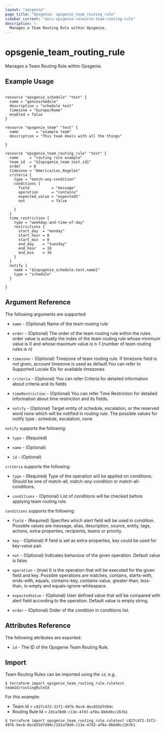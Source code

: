 ```yaml
---
layout: "opsgenie"
page_title: "Opsgenie: opsgenie_team_routing_rule"
sidebar_current: "docs-opsgenie-resource-team-routing-rule"
description: |-
  Manages a Team Routing Rule within Opsgenie.
---
```


# opsgenie\_team\_routing\_rule

Manages a Team Routing Rule within Opsgenie.

## Example Usage

```hcl

resource "opsgenie_schedule" "test" {
  name = "genieschedule"
  description = "schedule test"
  timezone = "Europe/Rome"
  enabled = false
}

resource "opsgenie_team" "test" {
  name        = "example team"
  description = "This team deals with all the things"

}

resource "opsgenie_team_routing_rule" "test" {
  name     = "routing rule example"
  team_id  = "${opsgenie_team.test.id}"
  order    = 0
  timezone = "America/Los_Angeles"
  criteria {
    type = "match-any-condition"
    conditions {
      field          = "message"
      operation      = "contains"
      expected_value = "expected1"
      not            = false

    }
  }
  time_restriction {
    type = "weekday-and-time-of-day"
    restrictions {
      start_day  = "monday"
      start_hour = 8
      start_min  = 0
      end_day    = "tuesday"
      end_hour   = 18
      end_min    = 30
    }
  }
  notify {
    name = "${opsgenie_schedule.test.name}"
    type = "schedule"
  }

}

```

## Argument Reference

The following arguments are supported:

* `name` - (Optional) Name of the team routing rule
                     
* `order` - (Optional) The order of the team routing rule within the rules. order value is actually the index of the team routing rule whose minimum value is 0 and whose maximum value is n-1 (number of team routing rules is n)

* `timezone` - (Optional) Timezone of team routing rule. If timezone field is not given, account timezone is used as default.You can refer to Supported Locale IDs for available timezones 

* `criteria` - (Optional) You can refer Criteria for detailed information about criteria and its fields

* `timeRestriction` - (Optional) You can refer Time Restriction for detailed information about time restriction and its fields.

* `notify` - (Optional) Target entity of schedule, escalation, or the reserved word none which will be notified in routing rule. The possible values for notify type : schedule, escalation, none

`notify` supports the following:

* `type` - (Required) 

* `name` - (Optional) 

* `id` - (Optional)


`criteria` supports the following:

* `type` - (Required) Type of the operation will be applied on conditions. Should be one of match-all, match-any-condition or match-all-conditions.

* `conditions` - (Optional) List of conditions will be checked before applying team routing rule.


`conditions` supports the following:

* `field` - (Required) Specifies which alert field will be used in condition. Possible values are message, alias, description, source, entity, tags, actions, extra-properties, recipients, teams or priority.

* `key` - (Optional) If field is set as extra-properties, key could be used for key-value pair.

* `not` - (Optional) Indicates behaviour of the given operation. Default value is false.

* `operation` - (true) It is the operation that will be executed for the given field and key. Possible operations are matches, contains, starts-with, ends-with, equals, contains-key, contains-value, greater-than, less-than, is-empty and equals-ignore-whitespace.

* `expectedValue` - (Optional) User defined value that will be compared with alert field according to the operation. Default value is empty string.

* `order` - (Optional) Order of the condition in conditions list.


## Attributes Reference

The following attributes are exported:

* `id` - The ID of the Opsgenie Team Routing Rule.

## Import

Team Routing Rules can be imported using the `id`, e.g.

`$ terraform import opsgenie_team_routing_rule.ruletest teamId/routingRuleId`

For this example:
- Team Id = `c827c472-31f2-497b-9ec6-8ec855d7d94c` 
- Routing Rule Id = `2d1a78d0-c13e-47d3-af0a-8b6d0cc2b7b1`

`$ terraform import opsgenie_team_routing_rule.ruletest c827c472-31f2-497b-9ec6-8ec855d7d94c/2d1a78d0-c13e-47d3-af0a-8b6d0cc2b7b1`
